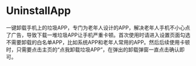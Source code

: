 # UninstallApp
一键卸载手机上的垃圾APP，专门为老年人设计的APP，解决老年人手机不小心点了广告，导致下载一堆垃圾APP让手机严重卡顿。首次使用时请进入设置页面勾选不需要卸载的白名单APP，比如系统APP和老年人常用的APP。然后后续使用卡顿时，只需要点击主页的“点我卸载垃圾APP”，在弹出的卸载弹窗一直点击确认即可。
